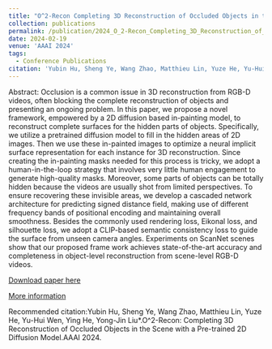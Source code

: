 ```yaml
---
title: "O^2-Recon Completing 3D Reconstruction of Occluded Objects in the Scene with a Pre-trained 2D Diffusion Model"
collection: publications
permalink: /publication/2024_O_2-Recon_Completing_3D_Reconstruction_of_Occluded_Objects_in_the_Scene_with_a_Pre-trained_2D_Diffusion_Model
date: 2024-02-19
venue: 'AAAI 2024'
tags:
  - Conference Publications
citation: 'Yubin Hu, Sheng Ye, Wang Zhao, Matthieu Lin, Yuze He, Yu-Hui Wen, Ying He, Yong-Jin Liu*.O^2-Recon: Completing 3D Reconstruction of Occluded Objects in the Scene with a Pre-trained 2D Diffusion Model.AAAI 2024.'
---
```


Abstract: Occlusion is a common issue in 3D reconstruction from RGB-D videos, often blocking the complete reconstruction of objects and presenting an ongoing problem. In this paper, we propose a novel framework, empowered by a 2D diffusion based in-painting model, to reconstruct complete surfaces for the hidden parts of objects. Specifically, we utilize a pretrained diffusion model to fill in the hidden areas of 2D images. Then we use these in-painted images to optimize a neural implicit surface representation for each instance for 3D reconstruction. Since creating the in-painting masks needed for this process is tricky, we adopt a human-in-the-loop strategy that involves very little human engagement to generate high-quality masks. Moreover, some parts of objects can be totally hidden because the videos are usually shot from limited perspectives. To ensure recovering these invisible areas, we develop a cascaded network architecture for predicting signed distance field, making use of different frequency bands of positional encoding and maintaining overall smoothness. Besides the commonly used rendering loss, Eikonal loss, and silhouette loss, we adopt a CLIP-based semantic consistency loss to guide the surface from unseen camera angles. Experiments on ScanNet scenes show that our proposed frame work achieves state-of-the-art accuracy and completeness in object-level reconstruction from scene-level RGB-D videos.



[Download paper here](http://yongjinliu.github.io/files/2024_O_2-Recon_Completing_3D_Reconstruction_of_Occluded_Objects_in_the_Scene_with_a_Pre-trained_2D_Diffusion_Model.pdf)


[More information](https://cg.cs.tsinghua.edu.cn/people/~Yongjin/Yongjin.htm)

Recommended citation:Yubin Hu, Sheng Ye, Wang Zhao, Matthieu Lin, Yuze He, Yu-Hui Wen, Ying He, Yong-Jin Liu*.O^2-Recon: Completing 3D Reconstruction of Occluded Objects in the Scene with a Pre-trained 2D Diffusion Model.AAAI 2024.





